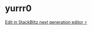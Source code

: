 # yurrr0

[Edit in StackBlitz next generation editor ⚡️](https://stackblitz.com/~/github.com/crimessss/yurrr0)